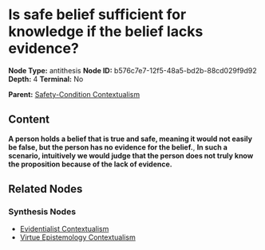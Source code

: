 # Is safe belief sufficient for knowledge if the belief lacks evidence?

**Node Type:** antithesis
**Node ID:** b576c7e7-12f5-48a5-bd2b-88cd029f9d92
**Depth:** 4
**Terminal:** No

**Parent:** [Safety-Condition Contextualism](safety-condition-contextualism-synthesis-6f25b198-856b-4e19-ba9e-7f56fb5d6b2d.md)

## Content

**A person holds a belief that is true and safe, meaning it would not easily be false, but the person has no evidence for the belief.**, **In such a scenario, intuitively we would judge that the person does not truly know the proposition because of the lack of evidence.**

## Related Nodes

### Synthesis Nodes

- [Evidentialist Contextualism](evidentialist-contextualism-synthesis-a4f043b8-fe41-4a61-aba6-69242aeaad26.md)
- [Virtue Epistemology Contextualism](virtue-epistemology-contextualism-synthesis-75c4d413-0d2e-4ce6-8c18-609ddef66118.md)
